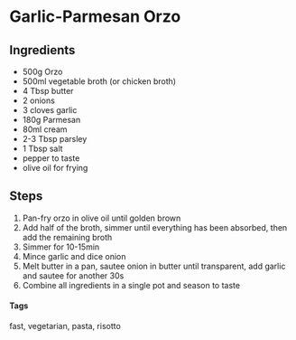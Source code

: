 # Garlic-Parmesan Orzo

## Ingredients

* 500g Orzo
* 500ml vegetable broth (or chicken broth)
* 4 Tbsp butter
* 2 onions 
* 3 cloves garlic
* 180g Parmesan 
* 80ml cream
* 2-3 Tbsp parsley 
* 1 Tbsp salt 
* pepper to taste
* olive oil for frying

## Steps

1. Pan-fry orzo in olive oil until golden brown
2. Add half of the broth, simmer until everything has been absorbed, then add the remaining broth
3. Simmer for 10-15min
4. Mince garlic and dice onion
5. Melt butter in a pan, sautee onion in butter until transparent, add garlic and sautee for another 30s
6. Combine all ingredients in a single pot and season to taste

#### Tags
fast, vegetarian, pasta, risotto
